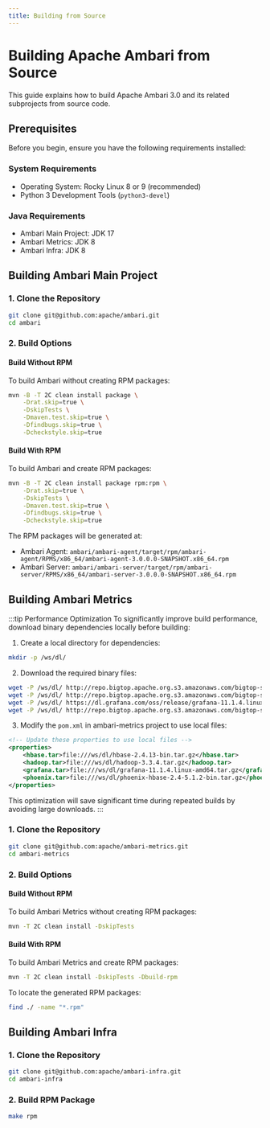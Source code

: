 ```yaml
---
title: Building from Source
---
```


# Building Apache Ambari from Source

This guide explains how to build Apache Ambari 3.0 and its related subprojects from source code.

## Prerequisites

Before you begin, ensure you have the following requirements installed:

### System Requirements
- Operating System: Rocky Linux 8 or 9 (recommended)
- Python 3 Development Tools (`python3-devel`)

### Java Requirements
- Ambari Main Project: JDK 17
- Ambari Metrics: JDK 8
- Ambari Infra: JDK 8

## Building Ambari Main Project

### 1. Clone the Repository
```bash
git clone git@github.com:apache/ambari.git
cd ambari
```

### 2. Build Options

#### Build Without RPM
To build Ambari without creating RPM packages:
```bash
mvn -B -T 2C clean install package \
    -Drat.skip=true \
    -DskipTests \
    -Dmaven.test.skip=true \
    -Dfindbugs.skip=true \
    -Dcheckstyle.skip=true
```

#### Build With RPM
To build Ambari and create RPM packages:
```bash
mvn -B -T 2C clean install package rpm:rpm \
    -Drat.skip=true \
    -DskipTests \
    -Dmaven.test.skip=true \
    -Dfindbugs.skip=true \
    -Dcheckstyle.skip=true
```

The RPM packages will be generated at:
- Ambari Agent: `ambari/ambari-agent/target/rpm/ambari-agent/RPMS/x86_64/ambari-agent-3.0.0.0-SNAPSHOT.x86_64.rpm`
- Ambari Server: `ambari/ambari-server/target/rpm/ambari-server/RPMS/x86_64/ambari-server-3.0.0.0-SNAPSHOT.x86_64.rpm`

## Building Ambari Metrics

:::tip Performance Optimization
To significantly improve build performance, download binary dependencies locally before building:

1. Create a local directory for dependencies:
```bash
mkdir -p /ws/dl/
```

2. Download the required binary files:
```bash
wget -P /ws/dl/ http://repo.bigtop.apache.org.s3.amazonaws.com/bigtop-stack-binary/3.2.0/centos-7/x86_64/hbase-2.4.13-bin.tar.gz
wget -P /ws/dl/ http://repo.bigtop.apache.org.s3.amazonaws.com/bigtop-stack-binary/3.2.0/centos-7/x86_64/hadoop-3.3.4.tar.gz
wget -P /ws/dl/ https://dl.grafana.com/oss/release/grafana-11.1.4.linux-amd64.tar.gz
wget -P /ws/dl/ http://repo.bigtop.apache.org.s3.amazonaws.com/bigtop-stack-binary/3.2.0/centos-7/x86_64/phoenix-hbase-2.4-5.1.2-bin.tar.gz
```

3. Modify the `pom.xml` in ambari-metrics project to use local files:
```xml
<!-- Update these properties to use local files -->
<properties>
    <hbase.tar>file:///ws/dl/hbase-2.4.13-bin.tar.gz</hbase.tar>
    <hadoop.tar>file:///ws/dl/hadoop-3.3.4.tar.gz</hadoop.tar>
    <grafana.tar>file:///ws/dl/grafana-11.1.4.linux-amd64.tar.gz</grafana.tar>
    <phoenix.tar>file:///ws/dl/phoenix-hbase-2.4-5.1.2-bin.tar.gz</phoenix.tar>
</properties>
```

This optimization will save significant time during repeated builds by avoiding large downloads.
:::

### 1. Clone the Repository
```bash
git clone git@github.com:apache/ambari-metrics.git
cd ambari-metrics
```

### 2. Build Options

#### Build Without RPM
To build Ambari Metrics without creating RPM packages:
```bash
mvn -T 2C clean install -DskipTests
```

#### Build With RPM
To build Ambari Metrics and create RPM packages:
```bash
mvn -T 2C clean install -DskipTests -Dbuild-rpm
```

To locate the generated RPM packages:
```bash
find ./ -name "*.rpm"
```

## Building Ambari Infra

### 1. Clone the Repository
```bash
git clone git@github.com:apache/ambari-infra.git
cd ambari-infra
```

### 2. Build RPM Package
```bash
make rpm
